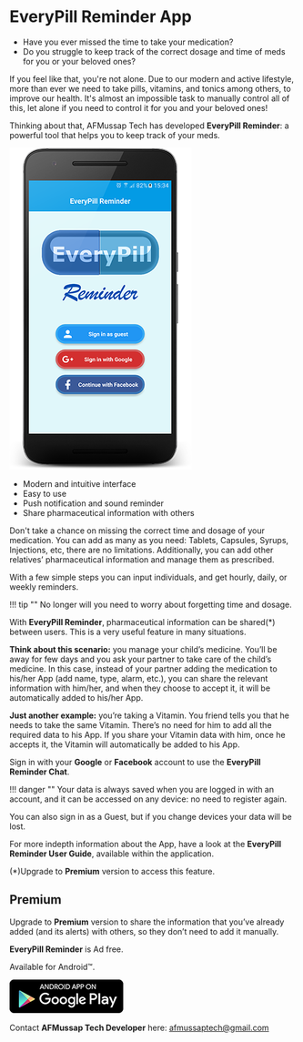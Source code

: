 # EveryPill Reminder App

- Have you ever missed the time to take your medication?
- Do you struggle to keep track of the correct dosage and time of meds for you or your beloved ones?

If you feel like that, you're not alone. Due to our modern and active lifestyle, more than ever we need to take pills, vitamins, and tonics among others, to improve our health. It's almost an impossible task to manually control all of this, let alone if you need to control it for you and your beloved ones!

Thinking about that, AFMussap Tech has developed **EveryPill Reminder**: a powerful tool that helps you to keep track of your meds.

![](/images/login.png)

- Modern and intuitive interface
- Easy to use
- Push notification and sound reminder
- Share pharmaceutical information with others

Don't take a chance on missing the correct time and dosage of your medication. You can add as many as you need: Tablets, Capsules, Syrups, Injections, etc, there are no limitations. Additionally, you can add other relatives’ pharmaceutical information and manage them as prescribed.

With a few simple steps you can input individuals, and get hourly, daily, or weekly reminders.

!!! tip ""
	No longer will you need to worry about forgetting time and dosage.

With **EveryPill Reminder**, pharmaceutical information can be shared(*) between users. This is a very useful feature in many situations.

**Think about this scenario:** you manage your child’s medicine. You’ll be away for few days and you ask your partner to take care of the child’s medicine. In this case, instead of your partner adding the medication to his/her App (add name, type, alarm, etc.), you can share the relevant information with him/her, and when they choose to accept it, it will be automatically added to his/her App.

**Just another example:** you’re taking a Vitamin. You friend tells you that he needs to take the same Vitamin. There’s no need for him to add all the required data to his App. If you share your Vitamin data with him, once he accepts it, the Vitamin will automatically be added to his App.

Sign in with your **Google** or **Facebook** account to use the **EveryPill Reminder Chat**. 

!!! danger ""
	Your data is always saved when you are logged in with an account, and it can be accessed on any device: no need to register again.

You can also sign in as a Guest, but if you change devices your data will be lost.

For more indepth information about the App, have a look at the **EveryPill Reminder User Guide**, available within the application.

(*)Upgrade to **Premium** version to access this feature.


## Premium

Upgrade to **Premium** version to share the information that you’ve already added (and its alerts) with others, so they don’t need to add it manually.


**EveryPill Reminder** is Ad free.

Available for Android™.

[![](/images/google-play-badge-200x59.png)](https://play.google.com/store/apps/details?id=com.everypill_reminder)

Contact **AFMussap Tech Developer** here: afmussaptech@gmail.com
